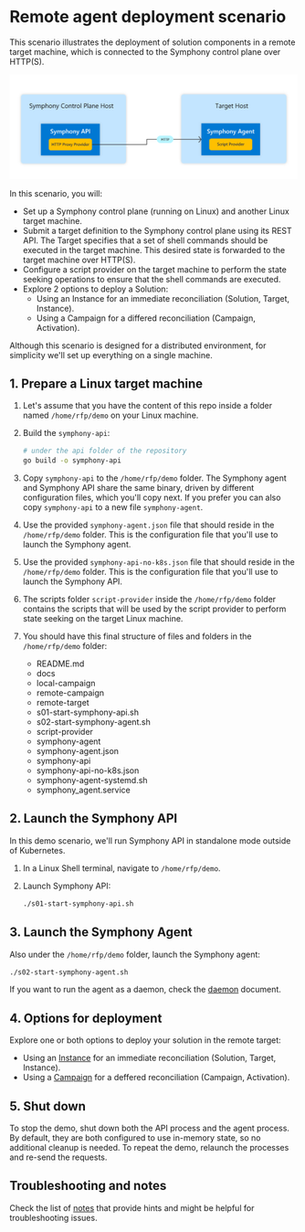 # Remote agent deployment scenario

This scenario illustrates the deployment of solution components in a remote target machine, which is connected to the Symphony control plane over HTTP(S).

![overview](docs/overview.png)

In this scenario, you will:

* Set up a Symphony control plane (running on Linux) and another Linux target machine.
* Submit a target definition to the Symphony control plane using its REST API. The Target specifies that a set of shell commands should be executed in the target machine. This desired state is forwarded to the target machine over HTTP(S). 
* Configure a script provider on the target machine to perform the state seeking operations to ensure that the shell commands are executed.
* Explore 2 options to deploy a Solution:
   * Using an Instance for an immediate reconciliation (Solution, Target, Instance).
   * Using a Campaign for a differed reconciliation (Campaign, Activation).

Although this scenario is designed for a distributed environment, for simplicity we'll set up everything on a single machine.

## 1. Prepare a Linux target machine

1. Let's assume that you have the content of this repo inside a folder named `/home/rfp/demo` on your Linux machine.

2. Build the `symphony-api`:

   ```bash
   # under the api folder of the repository
   go build -o symphony-api
   ```

3. Copy `symphony-api` to the `/home/rfp/demo` folder. The Symphony agent and Symphony API share the same binary, driven by different configuration files, which you'll copy next. If you prefer you can also copy `symphony-api` to a new file `symphony-agent`. 

4. Use the provided `symphony-agent.json` file that should reside in the `/home/rfp/demo` folder. This is the configuration file that you'll use to launch the Symphony agent.

5. Use the provided `symphony-api-no-k8s.json` file that should reside in the `/home/rfp/demo` folder. This is the configuration file that you'll use to launch the Symphony API.

6. The scripts folder `script-provider` inside the `/home/rfp/demo` folder contains the scripts that will be used by the script provider to perform state seeking on the target Linux machine.

7. You should have this final structure of files and folders in the `/home/rfp/demo` folder:

    * README.md
    * docs
    * local-campaign
    * remote-campaign
    * remote-target
    * s01-start-symphony-api.sh
    * s02-start-symphony-agent.sh
    * script-provider
    * symphony-agent
    * symphony-agent.json
    * symphony-api
    * symphony-api-no-k8s.json
    * symphony-agent-systemd.sh
    * symphony_agent.service


## 2. Launch the Symphony API

In this demo scenario, we'll run Symphony API in standalone mode outside of Kubernetes.

1. In a Linux Shell terminal, navigate to `/home/rfp/demo`.
2. Launch Symphony API:

   ```bash
   ./s01-start-symphony-api.sh
   ```

## 3. Launch the Symphony Agent

Also under the `/home/rfp/demo` folder, launch the Symphony agent:

```bash
./s02-start-symphony-agent.sh
```

If you want to run the agent as a daemon, check the [daemon](docs/daemon.md) document.

## 4. Options for deployment

Explore one or both options to deploy your solution in the remote target:
   * Using an [Instance](docs/instance-option.md) for an immediate reconciliation (Solution, Target, Instance).
   * Using a [Campaign](docs/campaign-option.md) for a deffered reconciliation (Campaign, Activation).

## 5. Shut down

To stop the demo, shut down both the API process and the agent process. By default, they are both configured to use in-memory state, so no additional cleanup is needed. To repeat the demo, relaunch the processes and re-send the requests.


## Troubleshooting and notes

Check the list of [notes](docs/notes.md) that provide hints and might be helpful for troubleshooting issues.
